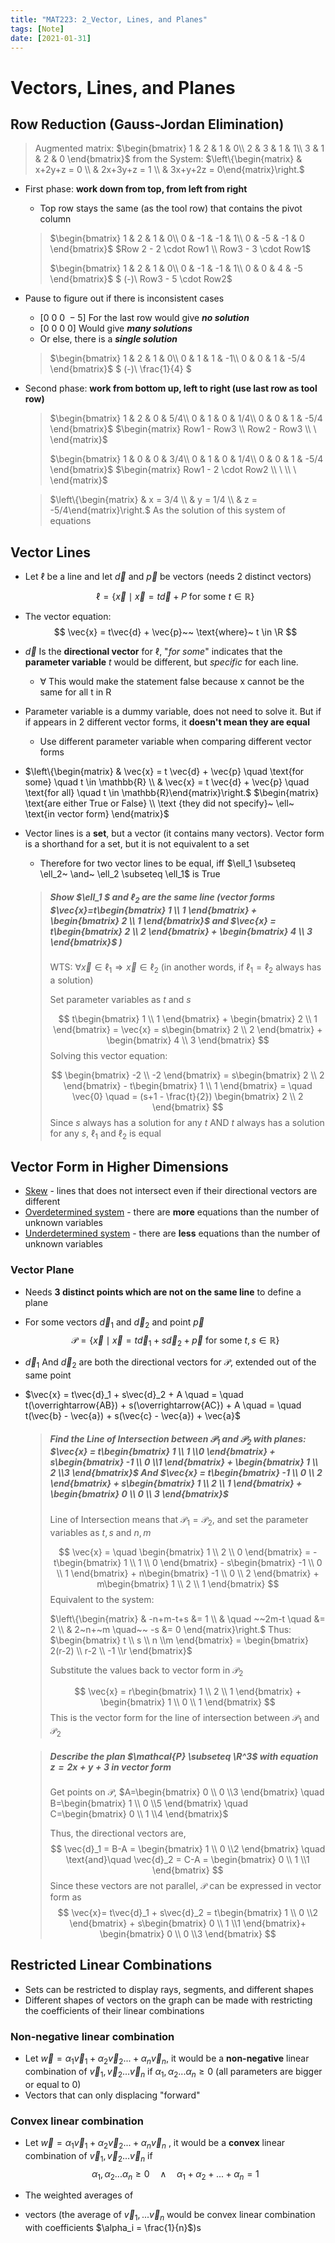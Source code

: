 ```yaml
---
title: "MAT223: 2_Vector, Lines, and Planes"
tags: [Note]
date: [2021-01-31]
---
```


# Vectors, Lines, and Planes

## Row Reduction (Gauss-Jordan Elimination)

> Augmented matrix: $\begin{bmatrix}
>  1 & 2 & 1 & 0\\
>  2 & 3 & 1 & 1\\
>  3 & 1 & 2 & 0
> \end{bmatrix}$ from the System: $\left\{\begin{matrix} & x+2y+z = 0 \\ 
> & 2x+3y+z = 1 \\ 
> & 3x+y+2z = 0\end{matrix}\right.$  

- First phase: **work down from top, from left from right**

  - Top row stays the same (as the tool row) that contains the pivot column

  > $\begin{bmatrix}
  >  1 & 2 & 1 & 0\\
  >  0 & -1 & -1 & 1\\
  >  0 & -5 & -1 & 0
  > \end{bmatrix}$ $Row 2 - 2 \cdot Row1 \\
  > Row3 - 3 \cdot Row1$ 
  >
  > $\begin{bmatrix}
  >  1 & 2 & 1 & 0\\
  >  0 & -1 & -1 & 1\\
  >  0 & 0 & 4 & -5
  > \end{bmatrix}$ $ (-)\\
  > Row3 - 5 \cdot Row2$ 

- Pause to figure out if there is inconsistent cases 

  - $[0~ 0~ 0~ -5]$ For the last row would give ***no solution***
  - $[0~ 0~ 0~ 0]$ Would give ***many solutions***
  - Or else, there is a ***single solution***

  > $\begin{bmatrix}
  >  1 & 2 & 1 & 0\\
  >  0 & 1 & 1 & -1\\
  >  0 & 0 & 1 & -5/4
  > \end{bmatrix}$ $ (-)\\
  > \frac{1}{4} $ 

- Second phase: **work from bottom up, left to right (use last row as tool row)**

  > $\begin{bmatrix}
  >  1 & 2 & 0 & 5/4\\
  >  0 & 1 & 0 & 1/4\\
  >  0 & 0 & 1 & -5/4
  > \end{bmatrix}$ $\begin{matrix}
  >   Row1 - Row3 \\
  >   Row2 - Row3 \\
  >   \
  > \end{matrix}$
  >
  > $\begin{bmatrix}
  >  1 & 0 & 0 & 3/4\\
  >  0 & 1 & 0 & 1/4\\
  >  0 & 0 & 1 & -5/4
  > \end{bmatrix}$ $\begin{matrix}
  >   Row1 - 2 \cdot Row2 \\
  >   \ \\
  >   \
  > \end{matrix}$

  >  $\left\{\begin{matrix} & x = 3/4 \\ 
  > & y = 1/4 \\ 
  > & z = -5/4\end{matrix}\right.$  As the solution of this system of equations

## Vector Lines

- Let $\ell$ be a line and let $\vec{d}$ and $\vec{p}$ be vectors (needs 2 distinct vectors)

  $$
  \ell = \{\vec{x} \mid \vec{x} = t\vec{d} + P~ \text{for some}~ t \in \mathbb{R} \}
  $$

- The vector equation: 
  $$
  \vec{x} = t\vec{d} + \vec{p}~~ \text{where}~ t \in \R
  $$

- $\vec{d}$ Is the **directional vector** for $\ell$, "*for some*" indicates that the **parameter variable** $t$ would be different, but *specific* for each line.

  - $\forall$ This would make the statement false because x cannot be the same for all t in R

- Parameter variable is a dummy variable, does not need to solve it. But if if appears in 2 different vector forms, it **doesn't mean they are equal**

  - Use different parameter variable when comparing different vector forms

- $\left\{\begin{matrix} & \vec{x} = t \vec{d} + \vec{p} \quad \text{for some} \quad t \in \mathbb{R} \\ 
  & \vec{x} = t \vec{d} + \vec{p} \quad \text{for all} \quad t \in \mathbb{R}\end{matrix}\right.$     $\begin{matrix}
    \text{are either True or False} \\
    \text {they did not specify}~ \ell~ \text{in vector form}
  \end{matrix}$

- Vector lines is a **set**, but a vector (it contains many vectors). Vector form is a shorthand for a set, but it is not equivalent to a set

  - Therefore for two vector lines to be equal, iff $\ell_1 \subseteq \ell_2~ \and~ \ell_2 \subseteq \ell_1$ is True

  > ##### Show $\ell_1 $ and $\ell_2$ are the same line (vector forms $\vec{x}=t\begin{bmatrix} 1 \\ 1 \end{bmatrix} + \begin{bmatrix} 2 \\ 1 \end{bmatrix}$  and $\vec{x} = t\begin{bmatrix} 2 \\ 2 \end{bmatrix} + \begin{bmatrix} 4 \\ 3 \end{bmatrix}$ )
  >
  > WTS: $\forall \vec{x} \in \ell_1 \Rightarrow \vec{x} \in \ell_2$ (in another words, if $\ell_1 = \ell_2$ always has a solution)
  >
  > Set parameter variables as $t$ and $s$
  >
  > $$
  > t\begin{bmatrix} 1 \\ 1 \end{bmatrix} + 
  > \begin{bmatrix} 2 \\ 1 \end{bmatrix} = \vec{x} = 
  > s\begin{bmatrix} 2 \\ 2 \end{bmatrix} + 
  > \begin{bmatrix} 4 \\ 3 \end{bmatrix}
  > $$
  > Solving this vector equation:
  >
  > $$
  > \begin{bmatrix} -2 \\ -2 \end{bmatrix} = 
  > s\begin{bmatrix} 2 \\ 2 \end{bmatrix} - 
  > t\begin{bmatrix} 1 \\ 1 \end{bmatrix} = \quad 
  > \vec{0} \quad = (s+1 - \frac{t}{2}) 
  > \begin{bmatrix} 2 \\ 2 \end{bmatrix}
  > $$
  > Since $s$ always has a solution for any $t$ AND $t$ always has a solution for any $s$, $\ell_1$ and $\ell_2$ is equal

## Vector Form in Higher Dimensions

- <u>Skew</u> - lines that does not intersect even if their directional vectors are different
- <u>Overdetermined system</u> - there are **more** equations than the number of unknown variables
- <u>Underdetermined system</u> - there are **less** equations than the number of unknown variables

### Vector Plane

- Needs **3 distinct points which are not on the same line** to define a plane

- For some vectors $\vec{d}_1$ and $\vec{d}_2$ and point $\vec{p}$
  $$
  \mathcal{P} = \{\vec{x} \mid \vec{x} = t\vec{d}_1 + s\vec{d}_2 + \vec{p}~ 
  \text{for some}~ t,s \in \mathbb{R} \}
  $$

- $\vec{d}_1$ And $\vec{d}_2$ are both the directional vectors for $\mathcal{P}$, extended out of the same point

- $\vec{x} = t\vec{d}_1 + s\vec{d}_2 + A \quad = \quad
  t(\overrightarrow{AB}) + s(\overrightarrow{AC}) + A \quad = \quad t(\vec{b} - \vec{a}) + s(\vec{c} - \vec{a}) + \vec{a}$

  > ##### Find the Line of Intersection between $\mathcal{P}_1$ and $\mathcal{P}_2$ with planes: $\vec{x} = t\begin{bmatrix} 1 \\ 1 \\0 \end{bmatrix} + s\begin{bmatrix} -1 \\ 0 \\1 \end{bmatrix} + \begin{bmatrix} 1 \\ 2 \\3 \end{bmatrix}$ And $\vec{x} = t\begin{bmatrix} -1 \\ 0 \\ 2 \end{bmatrix} + s\begin{bmatrix} 1 \\ 2 \\ 1 \end{bmatrix} + \begin{bmatrix} 0 \\ 0 \\ 3 \end{bmatrix}$
  >
  > Line of Intersection means that $\mathcal{P}_1 = \mathcal{P}_2$, and set the parameter variables as $t, s$ and $n, m$ 
  >
  > $$
  > \vec{x} = \quad \begin{bmatrix} 1 \\ 2 \\ 0 \end{bmatrix} = 
  > -t\begin{bmatrix} 1 \\ 1 \\ 0 \end{bmatrix} -
  > s\begin{bmatrix} -1 \\ 0 \\ 1 \end{bmatrix} +  
  > n\begin{bmatrix} -1 \\ 0 \\ 2 \end{bmatrix} + 
  > m\begin{bmatrix} 1 \\ 2 \\ 1 \end{bmatrix}
  > $$
  > Equivalent to the system: 
  >
  > $\left\{\begin{matrix} 
  > & -n+m-t+s &= 1 \\ 
  > & \quad ~~2m-t \quad &= 2 \\ 
  > & 2~n+~m \quad~~ -s &= 0  \end{matrix}\right.$          Thus:         $\begin{bmatrix} t \\ s \\ n \\m \end{bmatrix} = \begin{bmatrix} 2(r-2) \\ r-2 \\ -1 \\r \end{bmatrix}$ 
  >
  > Substitute the values back to vector form in $\mathcal{P}_2$
  >
  > $$
  > \vec{x} = r\begin{bmatrix} 1 \\ 2 \\ 1 \end{bmatrix} + 
  > \begin{bmatrix} 1 \\ 0 \\ 1 \end{bmatrix}
  > $$
  > This is the vector form for the line of intersection between $\mathcal{P}_1$ and $\mathcal{P}_2$ 

  > ##### Describe the plan $\mathcal{P} \subseteq \R^3$ with equation $z=2x+y+3$ in vector form
  >
  > Get points on $\mathcal{P}$, 	$A=\begin{bmatrix} 0 \\ 0 \\3 \end{bmatrix} \quad 
  > B=\begin{bmatrix} 1 \\ 0 \\5 \end{bmatrix} \quad
  > C=\begin{bmatrix} 0 \\ 1 \\4 \end{bmatrix}$
  >
  > Thus, the directional vectors are,
  > $$
  > \vec{d}_1 = B-A = \begin{bmatrix} 1 \\ 0 \\2 \end{bmatrix} \quad 
  > \text{and}\quad
  > \vec{d}_2 = C-A = \begin{bmatrix} 0 \\ 1 \\1 \end{bmatrix}
  > $$
  > Since these vectors are not parallel, $\mathcal{P}$ can be expressed in vector form as
  > $$
  > \vec{x}= t\vec{d}_1 + s\vec{d}_2 = 
  > t\begin{bmatrix} 1 \\ 0 \\2 \end{bmatrix} +
  > s\begin{bmatrix} 0 \\ 1 \\1 \end{bmatrix}+
  > \begin{bmatrix} 0 \\ 0 \\3 \end{bmatrix}
  > $$

## Restricted Linear Combinations

- Sets can be restricted to display rays, segments, and different shapes
- Different shapes of vectors on the graph can be made with restricting the coefficients of their linear combinations

### Non-negative linear combination

- Let $\vec{w} = \alpha_{1}\vec{v}_{1} + \alpha_{2}\vec{v}_{2}...+\alpha_{n}\vec{v}_{n}$, it would be a **non-negative** linear combination of $\vec{v}_1, \vec{v}_2 ... \vec{v}_n$ if $\alpha_1, \alpha_2 ... \alpha_n \ge 0$ (all parameters are bigger or equal to 0)
- Vectors that can only displacing "forward"

### Convex linear combination

- Let $\vec{w} = \alpha_{1}\vec{v}_{1} + \alpha_{2}\vec{v}_{2}...+\alpha_{n}\vec{v}_{n}$ , it would be a **convex** linear combination of $\vec{v}_1, \vec{v}_2 ... \vec{v}_n$ if
  $$
  \alpha_1, \alpha_2 ... \alpha_n \ge 0 \quad 
  \land \quad \alpha_1 + \alpha_2 + ... + \alpha_n = 1
  $$

- The weighted averages of

-  vectors (the average of $\vec{v}_1, ... \vec{v}_n$ would be convex linear combination with coefficients $\alpha_i = \frac{1}{n}$)s
